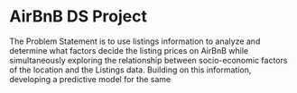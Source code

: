 # AirBnB DS Project
The Problem Statement is to use listings information to analyze and determine what factors decide the listing prices on AirBnB while simultaneously exploring the relationship between socio-economic factors of the location and the Listings data. Building on this information, developing a predictive model for the same

